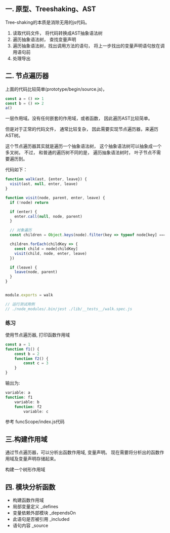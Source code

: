 ## 一. 原型、Treeshaking、AST

Tree-shaking的本质是消除无用的js代码。

1. 读取代码文件， 将代码转换成AST抽象语法树
2. 遍历抽象语法树， 查找变量声明
3. 遍历抽象语法树，找出调用方法的语句， 将上一步找出的变量声明语句放在调用语句前
4. 处理导出

## 二. 节点遍历器

上面的代码比较简单(prototype/begin/source.js)，
```js
const a = () => 1
const b = () => 2
a()
``` 
一层作用域。没有任何嵌套的作用域，或者函数， 因此遍历AST比较简单。

但是对于正常的代码文件， 通常比较复杂， 因此需要实现节点遍历器，来遍历AST树。

这个节点遍历器其实就是遍历一个抽象语法树， 这个抽象语法树可以抽象成一个多叉树。
不过， 和普通的遍历树不同的是， 遍历抽象语法树时， 叶子节点不需要遍历到。

代码如下：
```js
function walk(ast, {enter, leave}) {
  visit(ast, null, enter, leave)
}

function visit(node, parent, enter, leave) {
  if (!node) return

  if (enter) {
    enter.call(null, node, parent)
  }

  // 对象遍历
  const children = Object.keys(node).filter(key => typeof node[key] === 'object')

  children.forEach(childKey => {
    const child = node[childKey]
    visit(child, node, enter, leave)
  })

  if (leave) {
    leave(node, parent)
  }
}


module.exports = walk

// 运行测试用例
// ./node_modules/.bin/jest ./lib/__tests__/walk.spec.js
```

### 练习
使用节点遍历器, 打印函数作用域
```js
const a = 1
function f1() {
    const b = 2
    function f2() {
        const c = 3
    }
}
```
输出为:
```js
variable: a
function: f1
    variable: b
    function: f2
        variable: c
```
参考 funcScope/index.js代码

## 三.构建作用域
通过节点遍历器，可以分析出函数作用域, 变量声明。
现在需要将分析出的函数作用域及变量声明存储起来。

构建一个树形作用域

## 四. 模块分析函数 
* 构建函数作用域
* 局部变量定义 _defines
* 变量依赖外部模块 _dependsOn 
* 此语句是否被引用 _included
* 语句内容 _source